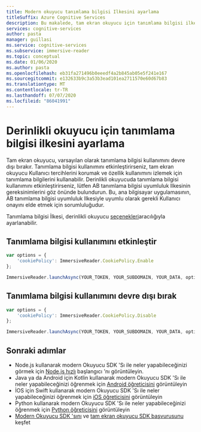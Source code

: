 ```yaml
---
title: Modern okuyucu tanımlama bilgisi Ilkesini ayarlama
titleSuffix: Azure Cognitive Services
description: Bu makalede, tam ekran okuyucu için tanımlama bilgisi ilkesini ayarlama gösterilmektedir.
services: cognitive-services
author: pasta
manager: guillasi
ms.service: cognitive-services
ms.subservice: immersive-reader
ms.topic: conceptual
ms.date: 01/06/2020
ms.author: pasta
ms.openlocfilehash: eb31fa271496b0eeedf4a2b845ab05e5f241e167
ms.sourcegitcommit: e132633b9c3a53b3ead101ea2711570e60d67b83
ms.translationtype: MT
ms.contentlocale: tr-TR
ms.lasthandoff: 07/07/2020
ms.locfileid: "86041991"
---
```

# <a name="how-to-set-the-cookie-policy-for-the-immersive-reader"></a>Derinlikli okuyucu için tanımlama bilgisi ilkesini ayarlama

Tam ekran okuyucu, varsayılan olarak tanımlama bilgisi kullanımını devre dışı bırakır. Tanımlama bilgisi kullanımını etkinleştirirseniz, tam ekran okuyucu Kullanıcı tercihlerini korumak ve özellik kullanımını izlemek için tanımlama bilgilerini kullanabilir. Derinlikli okuyucuda tanımlama bilgisi kullanımını etkinleştirirseniz, lütfen AB tanımlama bilgisi uyumluluk Ilkesinin gereksinimlerini göz önünde bulundurun. Bu, ana bilgisayar uygulamasının, AB tanımlama bilgisi uyumluluk Ilkesiyle uyumlu olarak gerekli Kullanıcı onayını elde etmek için sorumluluğudur.

Tanımlama bilgisi İlkesi, derinlikli okuyucu [seçenekleri](../reference.md#options)aracılığıyla ayarlanabilir.

## <a name="enable-cookie-usage"></a>Tanımlama bilgisi kullanımını etkinleştir

```javascript
var options = {
    'cookiePolicy': ImmersiveReader.CookiePolicy.Enable
};

ImmersiveReader.launchAsync(YOUR_TOKEN, YOUR_SUBDOMAIN, YOUR_DATA, options);
```

## <a name="disable-cookie-usage"></a>Tanımlama bilgisi kullanımını devre dışı bırak

```javascript
var options = {
    'cookiePolicy': ImmersiveReader.CookiePolicy.Disable
};

ImmersiveReader.launchAsync(YOUR_TOKEN, YOUR_SUBDOMAIN, YOUR_DATA, options);
```

## <a name="next-steps"></a>Sonraki adımlar

* Node.js kullanarak modern Okuyucu SDK 'Sı ile neler yapabileceğinizi görmek için [Node.js hızlı](../quickstarts/client-libraries.md?pivots=programming-language-nodejs) başlangıcı 'nı görüntüleyin.
* Java ya da Android için Kotlin kullanarak modern Okuyucu SDK 'Sı ile neler yapabileceğinizi öğrenmek için [Android öğreticisini](../tutorial-android.md) görüntüleyin
* İOS için Swift kullanarak modern Okuyucu SDK 'Sı ile neler yapabileceğinizi öğrenmek için [iOS öğreticisini](../tutorial-ios.md) görüntüleyin
* Python kullanarak modern Okuyucu SDK 'Sı ile neler yapabileceğinizi öğrenmek için [Python öğreticisini](../tutorial-python.md) görüntüleyin
* [Modern Okuyucu SDK 'sını](https://github.com/microsoft/immersive-reader-sdk) ve [tam ekran okuyucu SDK başvurusunu](../reference.md) keşfet